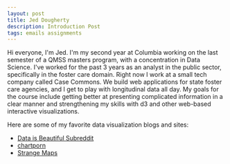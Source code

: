 ```yaml
---
layout: post
title: Jed Dougherty
description: Introduction Post
tags: emails assignments
---
```


Hi everyone, I'm Jed. I'm my second year at Columbia working on the last semester of a QMSS masters program,
with a concentration in Data Science. I've worked for the past 3 years as an analyst in the public sector,
specifically in the foster care domain. Right now I work at a small tech company called Case Commons. We build
web applications for state foster care agencies, and I get to play with longitudinal data all day. My goals
for the course include getting better at presenting complicated information in a clear manner and strengthening
my skills with d3 and other web-based interactive visualizations.

Here are some of my favorite data visualization blogs and sites:
  - [Data is Beautiful Subreddit](www.reddit.com/r/dataisbeautiful)
  - [chartporn](www.chartporn.org)
  - [Strange Maps](bigthink.com/blogs/strange-maps)


